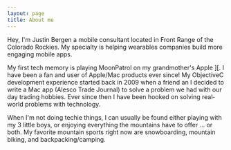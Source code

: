 ```yaml
---
layout: page
title: About me
---
```


Hey, I'm Justin Bergen a mobile consultant located in Front Range of the Colorado Rockies. My specialty is helping wearables companies build more engaging mobile apps.

My first tech memory is playing MoonPatrol on my grandmother's Apple ][. I have been a fan and user of Apple/Mac products ever since! My Objective­C development experience started back in 2009 when a friend an I decided to write a Mac app (Alesco Trade Journal) to solve a problem we had with our day trading hobbies. Ever since then I have been hooked on solving real­ world problems with technology.

When I'm not doing techie things, I can usually be found either playing with my 3 little boys, or enjoying everything the mountains have to offer ... or both. My favorite mountain sports right now are snowboarding, mountain biking, and backpacking/camping.